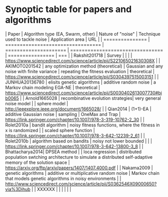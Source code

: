 # Synoptic table for papers and algorithms

| Paper           | Algorithm type (EA, Swarm, other) | Nature of "noise"     | Technique used to tackle noise   | Application area | URL |
| =============== | ================================= | ===================== | ================================ | ================ | === |
| Rakshit201718   | Survey                            |                       |                                  |                  | https://www.sciencedirect.com/science/article/pii/S221065021630308X |
| AKIMOTO201542   | any optimization method (theoretical) | Gaussian and any noise with finite variance | repeating the fitness evaluation | theoretical      | https://www.sciencedirect.com/science/article/pii/S0304397515003151 |
| JUNHUA20136780  | elisits genetic algorithms        | additive random noise | a Markov chain modeling EGA-NE   | theoretical      | https://www.sciencedirect.com/science/article/pii/S0030402613007730#bib0065 |
| Arnold1665028   | recombinative evolution strategies| very general noise model |                               | sphere model     | http://ieeexplore.ieee.org/document/1665028/ |
| Qian2014        | (1+1)-EA                          | additive Gaussian noise | sampling                       | OneMax and Trap  | https://link.springer.com/chapter/10.1007/978-3-319-10762-2_30 |
| Rolet2010a      | bandit algorithm                  | noisy fitness functions, where the fitness in x is randomized |                                  | scaled sphere function | https://link.springer.com/chapter/10.1007/978-3-642-12239-2_61 |
| Rolet2010b      | algorithm based on bandits        | noisy not lower bounded |                                |                  | https://link.springer.com/chapter/10.1007/978-3-642-13800-3_8 |
| Bhattacharya2014| DPSEA method                      |                       | loca regression                  | distributed population swtching architecture to simulate a distributed self-adaptive memory of the solution space | https://arxiv.org/ftp/arxiv/papers/1407/1407.4000.pdf |
| Nakama2009      | genetic algorithms                | additive or multiplicative random noise | Markov chain that models genetic algorithms in noisy environments |                  | http://www.sciencedirect.com/science/article/pii/S0362546X09000650?via%3Dihub |
| XXXXXX          |                                   |                       |                                  |                  |   |
